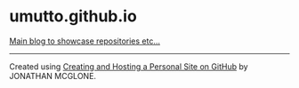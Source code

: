 # umutto.github.io
[Main blog to showcase repositories etc...](https://umutto.github.io)


---
Created using [Creating and Hosting a Personal Site on GitHub](https://umutto.github.io/blog/2017/05/04/introduction) by JONATHAN MCGLONE.
